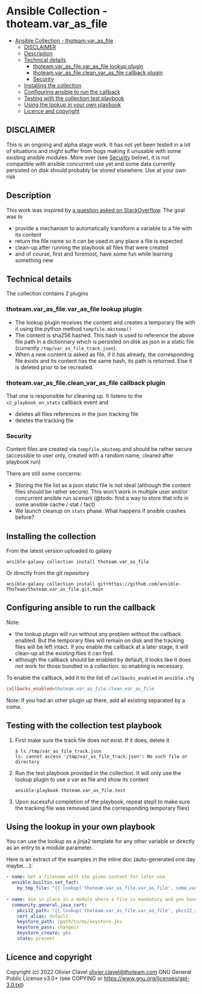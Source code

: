 # Ansible Collection - thoteam.var_as_file

<!-- TOC -->
* [Ansible Collection - thoteam.var_as_file](#ansible-collection---thoteamvar_as_file)
  * [DISCLAIMER](#disclaimer)
  * [Description](#description)
  * [Technical details](#technical-details)
    * [thoteam.var_as_file.var_as_file lookup plugin](#thoteamvar_as_filevar_as_file-lookup-plugin)
    * [thoteam.var_as_file.clean_var_as_file callback plugin](#thoteamvar_as_fileclean_var_as_file-callback-plugin)
    * [Security](#security)
  * [Installing the collection](#installing-the-collection)
  * [Configuring ansible to run the callback](#configuring-ansible-to-run-the-callback)
  * [Testing with the collection test playbook](#testing-with-the-collection-test-playbook)
  * [Using the lookup in your own playbook](#using-the-lookup-in-your-own-playbook)
  * [Licence and copyright](#licence-and-copyright)
<!-- TOC -->

## DISCLAIMER
This is an ongoing and alpha stage work. It has not yet been tested in a lot of situations and might suffer from bugs
making it unusable with some existing ansible modules. More over (see [Security](#security) below), it is not compatible
with ansible concurrent use yet and some data currently persisted on disk should probably be stored elsewhere.
Use at your own risk

## Description
This work was inspired by [a question asked on StackOverflow][Initial SO question]. The goal was to
* provide a mechanism to automatically transform a variable to a file with its content
* return the file name so it can be used in any place a file is expected
* clean-up after running the playbook all files that were created
* and of course, first and foremost, have some fun while learning something new

## Technical details
The collection contains 2 plugins 

### thoteam.var_as_file.var_as_file lookup plugin
* The lookup plugin receives the content and creates a temporary file with it using
  the python method `tempfile.mkstemp()`
* The content is sha256 hashed. This hash is used to reference the above file path in a dictionnary which is persisted
  on disk as json in a static file (currently `/tmp/var_as_file_track.json`).
* When a new content is asked as file, if it has already, the corresponding file exists and its content has
  the same hash, its path is returned. Else it is deleted prior to be recreated.

### thoteam.var_as_file.clean_var_as_file callback plugin
That one is responsible for cleaning up. It listens to the `v2_playbook_on_stats` callback event and
* deletes all files references in the json tracking file
* deletes the tracking file

### Security
Content files are created via `tempfile.mkstemp` and should be rather secure (accessible to user only,
created with a random name, cleared after playbook run)

There are still some concerns:
* Storing the file list as a json static file is not ideal (although the content files should be rather secure). 
  This won't work in multiple user and/or concurrent ansible run scenarii (@todo: find a way to store that info
  in some ansible cache / stat / fact)
* We launch cleanup on `stats` phase. What happens if ansible crashes before?

## Installing the collection
From the latest version uploaded to galaxy
```console
ansible-galaxy collection install thoteam.var_as_file
```
Or directly from the git repository
```console
ansible-galaxy collection install git+https://github.com/ansible-ThoTeam/thoteam.var_as_file.git,main
```

## Configuring ansible to run the callback
Note:
* the lookup plugin will run without any problem without the callback enabled. But the temporary files will
remain on disk and the tracking files will be left intact. If you enable the callback at a later stage, it will clean-up
all the existing files it can find.
* although the callback should be enabled by default, it looks like it does not work for those bundled in a collection.
  so enabling is necessary.

To enable the callback, add it to the list of `callbacks_enabled` in `ansible.cfg`
```ini
callbacks_enabled=thoteam.var_as_file.clean_var_as_file
```
Note: if you had an other plugin up there, add all existing separated by a coma.

## Testing with the collection test playbook
1. First make sure the track file does not exist. If it does, delete it
    ```console
    $ ls /tmp/var_as_file_track.json
    ls: cannot access '/tmp/var_as_file_track.json': No such file or directory
    ```
2. Run the test playbook provided in the collection. It will only use the lookup plugin to use a var as file and
   show its content
    ```console
    ansible-playbook thoteam.var_as_file.test
    ```
3. Upon sucessful completion of the playbook, repeat step1 to make sure the tracking file was removed
   (and the corresponding temporary files)

## Using the lookup in your own playbook
You can use the lookup as a jinja2 template for any other variable or directly as an entry to a module parameter.

Here is an extract of the examples in the inline doc (auto-generated one day maybe....):
```yaml
- name: Get a filename with the given content for later use
  ansible.builtin.set_fact:
    my_tmp_file: "{{ lookup('thoteam.var_as_file.var_as_file', some_variable) }}"
    
- name: Use in place in a module where a file is mandatory and you have the content in a var
  community.general.java_cert:
    pkcs12_path: "{{ lookup('thoteam.var_as_file.var_as_file', pkcs12_store_from_vault) }}"
    cert_alias: default
    keystore_path: /path/to/my/keystore.jks
    keystore_pass: changeit
    keystore_create: yes
    state: present
```

## Licence and copyright
Copyright (c) 2022 Olivier Clavel <olivier.clavel@thoteam.com>
GNU General Public License v3.0+ (see COPYING or https://www.gnu.org/licenses/gpl-3.0.txt)


[Initial SO question]: https://stackoverflow.com/questions/70624954
